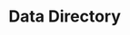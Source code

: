 # Data Directory

<!-- # TODO: Describe configuration files stored here and their role in runtime behavior. -->
<!-- # TODO: Document rules for editing or generating new data assets. -->
<!-- # TODO: Clarify how environment-specific overrides should be handled. -->
